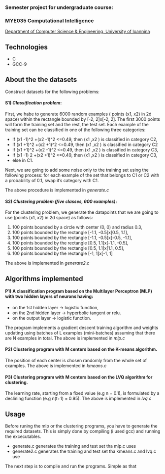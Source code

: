 ### Semester project for undergraduate course:

### MYE035 Computational Intelligence
[Department of Computer Science & Engineering, University of Ioannina](https://www.cs.uoi.gr/?lang=en)

## Technologies
  * C
  * GCC-9
  
  
## About the the datasets
Construct datasets for the following problems:

#### S1) _Classification problem_:

First, we habe to generate 6000 random examples ( points (x1, x2) in 2d space) within the rectangle bounded by [-2, 2]x[-2, 2]. The first 3000 points will form the training set and the rest, the test set. Each example of the training set can be classified in one of the following three categories:
  * If (x1 -1)^2 +(x2 -1)^2 <=0.49, then (x1 ,x2 ) is classified in category C2,
  * If (x1 +1)^2 +(x2 +1)^2 <=0.49, then (x1 ,x2 ) is classified in category C2
  * If (x1 +1)^2 +(x2 -1)^2 <=0.49, then (x1 ,x2 ) is classified in category C3,
  * If (x1 -1) 2 +(x2 +1)^2 <=0.49, then (x1 ,x2 ) is classified in category C3,
  * else in C1.

Next, we are going to add some noise only to the training set using the following process: for each example of the set that belongs to C1 or C2 with a probability of 0.1, swap it’s category with C1.

The above procedure is implemented in *generate.c*


#### S2) _Clustering problem (five classes, 600 examples)_:
For the clustering problem, we generate the datapoints that we are going to use (points (x1, x2) in 2d space) as follows:
  1. 100 points bounded by a circle with center (0, 0) and radius 0.3,
  2. 100 points bounded by the rectangle [-1.1, -0.5]x[0.5, 1.1],
  3. 100 points bounded by the rectangle [-1.1, -0.5]x[-0.5, -1.1],
  4. 100 points bounded by the rectangle [0.5, 1.1]x[-1.1, -0.5],
  5. 100 points bounded by the rectangle [0.5, 1.1]x[1.1, 0.5],
  6. 100 points bounded by the rectangle [-1, 1]x[-1, 1]
  
The above is implemented in *generate2.c*

## Algorithms implemented

#### P1) A classification program based on the Multilayer Perceptron (MLP) with two hidden layers of neurons having:
- on the 1st hidden layer → logistic function,
- on the 2nd hidden layer → hyperbolic tangent or relu.
- on the output layer →  logistic function.

The program implements a gradient descent training algorithm and weights updating using batches of L examples (mini-batches) assuming that there are N examples in total. 
The above is implemented in *mlp.c*


#### P2) Clustering program with M centers based on the K-means algorithm.

The position of each center is chosen randomly from the whole set of examples.
The above is implemented in *kmeans.c*

#### P3) Clustering program with M centers based on the LVQ algorithm for clustering.

The learning rate, starting from a fixed value (e.g n = 0.1), is formulated by a declining function (e.g n(t+1) = 0.95).
The above is implemented in *lvq.c*


## Usage

Before runing the mlp or the clustering programs, you have to generate the required datasets. 
This is simply done by compiling (i used gcc) and running the excecutables.
* generate.c generates the training and test set tha mlp.c uses
* generate2.c generates the training and test set tha kmeans.c and lvq.c use

The next step is to compile and run the programs. Simple as that

